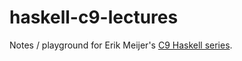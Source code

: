 # haskell-c9-lectures

Notes / playground for Erik Meijer's [C9 Haskell series][1].

[1]: https://channel9.msdn.com/Series/C9-Lectures-Erik-Meijer-Functional-Programming-Fundamentals
